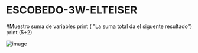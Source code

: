 # ESCOBEDO-3W-ELTEISER
#Muestro suma de variables
print ( "La suma total da el siguente resultado")
print (5+2)



![image](https://github.com/user-attachments/assets/609183f9-4c4f-4712-a2c5-8f6b7bdbeaee)
